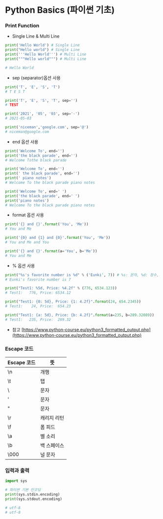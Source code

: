 # Python Basics (파이썬 기초)

### Print Function
* Single Line & Multi Line
```python
print('Hello World') # Single Line
print("Hello world") # Single Line
print('''Hello World''') # Multi Line
print("""Hello world""") # Multi Line

# Hello World
```

* sep (separator)옵션 사용
```python
print('T', 'E', 'S', 'T')
# T E S T

print('T', 'E', 'S', 'T', sep='')
# TEST

print('2021', '05', '03', sep='-')
# 2021-05-03

print('niceman','google.com', sep='@')
# niceman@google.com
```

* end 옵션 사용
```python
print('Welcome To', end='')
print('the black parade', end='')
# Welcome Tothe black parade

print('Welcome To', end='')
print(' the black parade', end='')
print(' piano notes')
# Welcome To the black parade piano notes

print('Welcome To', end=' ')
print('the black parade', end=' ')
print('piano notes')
# Welcome To the black parade piano notes
```

* format 옵션 사용
```python
print('{} and {}'.format('You', 'Me'))
# You and Me

print('{0} and {1} and {0}'.format('You', 'Me'))
# You and Me and You

print('{} and {}'.format(a='You', b='Me'))
# You and Me
```

* % 옵션 사용
```python
print("%s's favorite number is %d" % ('Eunki', 7)) # %s: 문자, %d: 정수, %f: 실수
# Eunki's favorite number is 7

print("Test1: %5d, Price: %4.2f" % (776, 6534.123))
# Test1:   776, Price: 6534.12

print("Test1: {0: 5d}, Price: {1: 4.2f}".format(24, 654.2345))
# Test1:    24, Price:  654.23

print("Test1: {a: 5d}, Price: {b: 4.2f}".format(a=235, b=289.32089))
# Test1:   235, Price:  289.32
```

* 참고
[https://www.python-course.eu/python3_formatted_output.php](https://www.python-course.eu/python3_formatted_output.php)

### Escape 코드
| Escape 코드 | 뜻 |
| ----- | -----|
| \n | 개행 |
| \t | 탭 |
| \\ | 문자 |
| \' | 문자 |
| \" | 문자 |
| \r | 캐리지 리턴 |
| \f | 폼 피드 |
| \a | 벨 소리 |
| \b | 백 스페이스 |
| \000 | 널 문자 |

### 입력과 출력
```python
import sys

# 파이썬 기본 인코딩
print(sys.stdin.encoding)
print(sys.stdout.encoding)

# utf-8
# utf-8
```